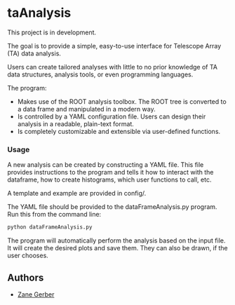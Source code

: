 
# taAnalysis

This project is in development.

The goal is to provide a simple, easy-to-use interface for Telescope Array (TA) data analysis. 

Users can create tailored analyses with little to no prior knowledge of TA data structures, analysis tools, or even programming languages.

The program:
* Makes use of the ROOT analysis toolbox. The ROOT tree is converted to a data frame and manipulated in a modern way.
* Is controlled by a YAML configuration file. Users can design their analysis in a readable, plain-text format. 
* Is completely customizable and extensible via user-defined functions.

### Usage

A new analysis can be created by constructing a YAML file. This file provides instructions to the program and tells it how to interact with the dataframe, how to create histograms, which user functions to call, etc. 

A template and example are provided in config/.

The YAML file should be provided to the dataFrameAnalysis.py program. Run this from the command line:

```bash
python dataFrameAnalysis.py
```

The program will automatically perform the analysis based on the input file. It will create the desired plots and save them. They can also be drawn, if the user chooses. 

## Authors

- [Zane Gerber](https://www.github.com/ZGerber)

